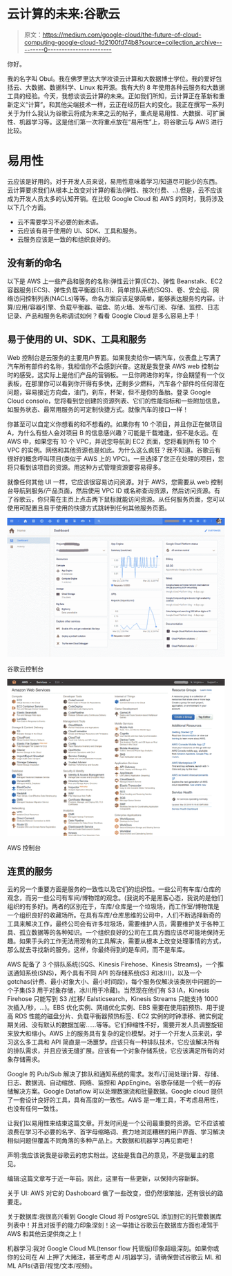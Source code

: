 # 云计算的未来:谷歌云

> 原文：<https://medium.com/google-cloud/the-future-of-cloud-computing-google-cloud-1d2100fd74b8?source=collection_archive---------0----------------------->

你好。

我的名字叫 Obul。我在佛罗里达大学攻读云计算和大数据博士学位。我的爱好包括云、大数据、数据科学、Linux 和开源。我有大约 8 年使用各种云服务和大数据工具的经验。今天，我想谈谈云计算的未来。正如我们所知，云计算正在革新和重新定义“计算”。和其他尖端技术一样，云正在经历巨大的变化。我正在撰写一系列关于为什么我认为谷歌云将成为未来之云的帖子，重点是易用性、大数据、可扩展性、机器学习等。这是他们第一次将重点放在“易用性”上，将谷歌云与 AWS 进行比较。

# 易用性

云应该是好用的。对于开发人员来说，易用性意味着学习/知道尽可能少的东西。云计算要求我们从根本上改变对计算的看法(弹性、按次付费、..).但是，云不应该成为开发人员太多的认知开销。在比较 Google Cloud 和 AWS 的同时，我将涉及以下几个方面。

*   云不需要学习不必要的新术语。
*   云应该有易于使用的 UI、SDK、工具和服务。
*   云服务应该是一致的和组织良好的。

## 没有新的命名

以下是 AWS 上一些产品和服务的名称:弹性云计算(EC2)、弹性 Beanstalk、EC2 容器服务(ECS)、弹性负载平衡器(ELB)、简单排队系统(SQS)、卷、安全组、网络访问控制列表(NACLs)等等。命名方案应该足够简单，能够表达服务的内容。计算/应用/容器引擎、负载平衡器、磁盘、防火墙、发布/订阅、存储、监控、日志记录、产品和服务名称调试如何？看看 Google Cloud 是多么容易上手！

## 易于使用的 UI、SDK、工具和服务

Web 控制台是云服务的主要用户界面。如果我卖给你一辆汽车，仪表盘上写满了汽车所有部件的名称，我相信你不会感到兴奋。这就是我登录 AWS web 控制台时的感受。这实际上是他们产品的营销板。一旦你跨进你的车，你会期望有一个仪表板，在那里你可以看到你开得有多快，还剩多少燃料，汽车各个部件的任何潜在问题，容易接近方向盘，油门，刹车，杯架，但不是你的备胎。登录 Google Cloud console，您将看到您创建的资源列表、它们的性能指标和一些附加信息，如服务状态、最常用服务的可定制快捷方式。就像汽车的接口一样！

你甚至可以自定义你想看的和不想看的。如果你有 10 个项目，并且你正在做项目 A，为什么有些人会对项目 B 的信息感兴趣？可能是千载难逢，但不是永远。在 AWS 中，如果您有 10 个 VPC，并说您导航到 EC2 页面，您将看到所有 10 个 VPC 的实例。网络和其他资源也是如此。为什么这么疯狂？我不知道。谷歌云有很好的概念呼叫项目(类似于 AWS 上的 VPC)。一旦选择了您正在处理的项目，您将只看到该项目的资源。用这种方式管理资源要容易得多。

就像任何其他 UI 一样，它应该很容易访问资源。对于 AWS，您需要从 web 控制台导航到服务/产品页面，然后使用 VPC ID 或名称查询资源，然后访问资源。有了谷歌云，你只需在主页上点击两下鼠标就能访问资源。从任何服务页面，您可以使用可配置且易于使用的快捷方式跳转到任何其他服务页面。

![](img/b9db46c60b220afd98ecf62be7b10607.png)

谷歌云控制台

![](img/7bda8560370efbc2ba836e6a30e44fb7.png)

AWS 控制台

## 连贯的服务

云的另一个重要方面是服务的一致性以及它们的组织性。一些公司有车库/仓库的观念，而另一些公司有车间/博物馆的观念。(我说的不是黑客心态，我说的是他们组织的有多好)。两者的区别在于，车库/仓库是一个垃圾场，而工作室/博物馆是一个组织良好的收藏场所。在具有车库/仓库思维的公司中，人们不断选择新奇的工具来解决工作，最终公司会有许多垃圾场，需要维护人员，需要维护关于各种工具、孤立数据等的各种知识。一个组织良好的公司在工具方面应该尽可能地保持无趣。如果手头的工作无法用现有的工具解决，需要从根本上改变处理事情的方式，那么就去寻找新的服务。这样，你最终得到的是车间，而不是车库。

AWS 配备了 3 个排队系统(SQS、Kinesis Firehose、Kinesis Streams)，一个推送通知系统(SNS)，两个具有不同 API 的存储系统(S3 和冰川)，以及一个 gotchas(计费、最小对象大小、最小时间段)，每个服务仅解决该类别中问题的一个子集(S3 用于对象存储，冰川用于冷藏)。当然现在他们有 S3 IA，Kinesis Firehose 只能写到 S3 /红移/ Ealsticsearch，Kinesis Streams 只能支持 1000 次插入/秒，…)。EBS 优化实例、网络优化实例、EBS 需要在使用前预热、用于提高 RDS 性能的磁盘分片、负载平衡器预热标签、EC2 实例的时钟漂移、微实例定期关闭、没有默认的数据加密……等等。它们伸缩性不好，需要开发人员调整旋钮来放大和缩小。AWS 上的服务具有复杂的定价模型。对于一个开发人员来说，学习这么多工具和 API 简直是一场噩梦。应该只有一种排队技术，它应该解决所有的排队需求，并且应该无缝扩展。应该有一个对象存储系统，它应该满足所有的对象存储需求。

Google 的 Pub/Sub 解决了排队和通知系统的需求。发布/订阅处理计算、存储、日志、数据流、自动缩放、网络、监控和 AppEngine。谷歌存储是一个统一的存储解决方案。Google Dataflow 可以处理数据流和批量数据。Google cloud 提供了一套设计良好的工具，具有高度的一致性。AWS 是一堆工具，不考虑易用性，也没有任何一致性。

让我们以易用性来结束这篇文章。开发时间是一个公司最重要的资源。它不应该被浪费在学习不必要的名字、首字母缩略词、费力地浏览糟糕的用户界面、学习解决相似问题但覆盖不同角落的多种产品上。大数据和机器学习再见面吧！

声明:我应该说我是谷歌云的忠实粉丝。这些是我自己的意见，不是我雇主的意见。

编辑:这篇文章写于近一年前。因此，这里有一些更新，以保持内容新鲜。

关于 UI: AWS 对它的 Dashoboard 做了一些改变，但仍然很笨拙，还有很长的路要走。

关于数据库:我很高兴看到 Google Cloud 将 PostgreSQL 添加到它的托管数据库列表中！并且对扳手的能力印象深刻！这一举措让谷歌云在数据库方面也凌驾于 AWS 和其他云提供商之上！

机器学习:我对 Google Cloud ML(tensor flow 托管版)印象超级深刻。如果你或你的公司在 AI 上押了大赌注，甚至考虑 AI /机器学习，请确保尝试谷歌云 ML 和 ML APIs(语音/视觉/文本/视频)。